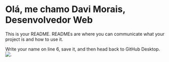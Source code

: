 # Olá, me chamo Davi Morais, Desenvolvedor Web

This is your README. READMEs are where you can communicate what your project is and how to use it.

Write your name on line 6, save it, and then head back to GitHub Desktop.
![.](![image](https://github.com/DaviMoraisdev/desktop-tutorial/assets/137007200/3e5eb1c0-b5d3-46ef-9fe8-683b7646a7ef)
)
